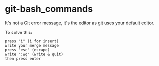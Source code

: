 # git-bash_commands

It's not a Git error message, it's the editor as git uses your default editor.

To solve this:

    press "i" (i for insert)
    write your merge message
    press "esc" (escape)
    write ":wq" (write & quit)
    then press enter
